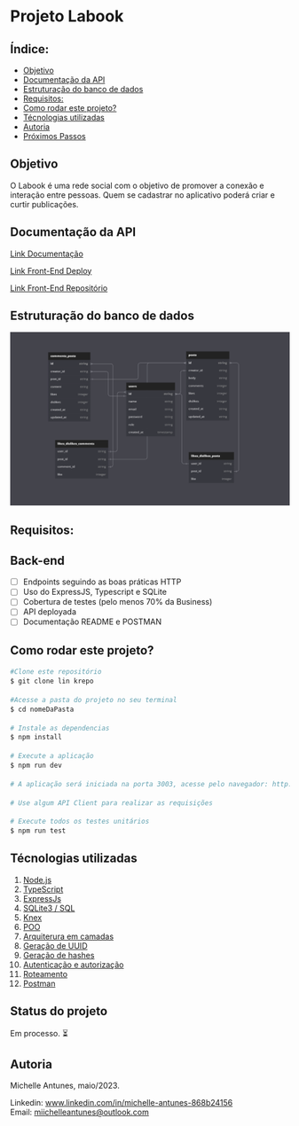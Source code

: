 # Projeto Labook

## Índice:

- <a href="#Objetivo"> Objetivo </a>
- <a href="#Documentação da API"> Documentação da API </a>
- <a href="#Estruturação do banco de dados"> Estruturação do banco de dados </a>
- <a href="#Requisitos"> Requisitos: </a>
- <a href="#Como rodar este projeto?"> Como rodar este projeto? </a>
- <a href="#Técnologias utilizadas"> Técnologias utilizadas </a>
- <a href="#Autoria"> Autoria </a>
- <a href="#Próximos Passos"> Próximos Passos </a>

## Objetivo

O Labook é uma rede social com o objetivo de promover a conexão e interação entre pessoas. Quem se cadastrar no aplicativo poderá criar e curtir publicações.

## Documentação da API

[Link Documentação](https://documenter.getpostman.com/view/25825355/2s93m8z19F)

[Link Front-End Deploy](https://full-stack-frontend-pi.vercel.app/)

[Link Front-End Repositório](https://github.com/MichelleAntunes/fullStack_Frontend)

## Estruturação do banco de dados

![projeto-labook](./assets/diagram.png)

## Requisitos:

## Back-end

- [ ] Endpoints seguindo as boas práticas HTTP
- [ ] Uso do ExpressJS, Typescript e SQLite
- [ ] Cobertura de testes (pelo menos 70% da Business)
- [ ] API deployada
- [ ] Documentação README e POSTMAN

## Como rodar este projeto?

```bash
#Clone este repositório
$ git clone lin krepo

#Acesse a pasta do projeto no seu terminal
$ cd nomeDaPasta

# Instale as dependencias
$ npm install

# Execute a aplicação
$ npm run dev

# A aplicação será iniciada na porta 3003, acesse pelo navegador: http://localhost:3003

# Use algum API Client para realizar as requisições

# Execute todos os testes unitários
$ npm run test
```

## Técnologias utilizadas

1. [Node.js](https://nodejs.org/en)
2. [TypeScript](https://www.typescriptlang.org/)
3. [ExpressJs](https://expressjs.com/)
4. [SQLite3 / SQL](https://sqlite.org/index.html)
5. [Knex](https://knexjs.org/)
6. [POO](https://pt.wikipedia.org/wiki/Programa%C3%A7%C3%A3o_orientada_a_objetos)
7. [Arquiterura em camadas](https://pt.wikipedia.org/wiki/Arquitetura_multicamada)
8. [Geração de UUID](https://pt.wikipedia.org/wiki/Identificador_%C3%BAnico_universal)
9. [Geração de hashes](https://pt.wikipedia.org/wiki/Fun%C3%A7%C3%A3o_hash_criptogr%C3%A1fica)
10. [Autenticação e autorização](https://pt.wikipedia.org/wiki/Autoriza%C3%A7%C3%A3o)
11. [Roteamento](https://acervolima.com/roteamento-em-node-js/)
12. [Postman](https://www.postman.com/)

## Status do projeto

Em processo. ⏳

## Autoria

Michelle Antunes, maio/2023.
<br>

Linkedin: www.linkedin.com/in/michelle-antunes-868b24156
<br>
Email: miichelleantunes@outlook.com
